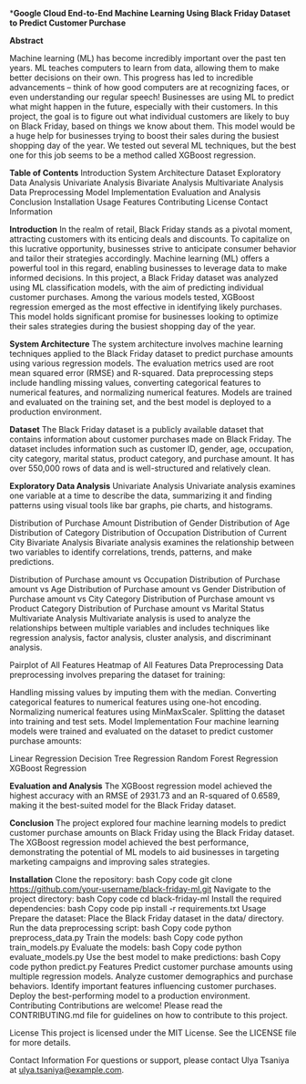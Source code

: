 ***Google Cloud End-to-End Machine Learning Using Black Friday Dataset to Predict Customer Purchase**

**Abstract**

Machine learning (ML) has become incredibly important over the past ten years. ML teaches computers to learn from data, allowing them to make better decisions on their own. This progress has led to incredible advancements – think of how good computers are at recognizing faces, or even understanding our regular speech! Businesses are using ML to predict what might happen in the future, especially with their customers. In this project, the goal is to figure out what individual customers are likely to buy on Black Friday, based on things we know about them. This model would be a huge help for businesses trying to boost their sales during the busiest shopping day of the year. We tested out several ML techniques, but the best one for this job seems to be a method called XGBoost regression.

**Table of Contents**
Introduction
System Architecture
Dataset
Exploratory Data Analysis
Univariate Analysis
Bivariate Analysis
Multivariate Analysis
Data Preprocessing
Model Implementation
Evaluation and Analysis
Conclusion
Installation
Usage
Features
Contributing
License
Contact Information

**Introduction**
In the realm of retail, Black Friday stands as a pivotal moment, attracting customers with its enticing deals and discounts. To capitalize on this lucrative opportunity, businesses strive to anticipate consumer behavior and tailor their strategies accordingly. Machine learning (ML) offers a powerful tool in this regard, enabling businesses to leverage data to make informed decisions. In this project, a Black Friday dataset was analyzed using ML classification models, with the aim of predicting individual customer purchases. Among the various models tested, XGBoost regression emerged as the most effective in identifying likely purchases. This model holds significant promise for businesses looking to optimize their sales strategies during the busiest shopping day of the year.

**System Architecture**
The system architecture involves machine learning techniques applied to the Black Friday dataset to predict purchase amounts using various regression models. The evaluation metrics used are root mean squared error (RMSE) and R-squared. Data preprocessing steps include handling missing values, converting categorical features to numerical features, and normalizing numerical features. Models are trained and evaluated on the training set, and the best model is deployed to a production environment.

**Dataset**
The Black Friday dataset is a publicly available dataset that contains information about customer purchases made on Black Friday. The dataset includes information such as customer ID, gender, age, occupation, city category, marital status, product category, and purchase amount. It has over 550,000 rows of data and is well-structured and relatively clean.

**Exploratory Data Analysis**
Univariate Analysis
Univariate analysis examines one variable at a time to describe the data, summarizing it and finding patterns using visual tools like bar graphs, pie charts, and histograms.

Distribution of Purchase Amount
Distribution of Gender
Distribution of Age
Distribution of Category
Distribution of Occupation
Distribution of Current City
Bivariate Analysis
Bivariate analysis examines the relationship between two variables to identify correlations, trends, patterns, and make predictions.

Distribution of Purchase amount vs Occupation
Distribution of Purchase amount vs Age
Distribution of Purchase amount vs Gender
Distribution of Purchase amount vs City Category
Distribution of Purchase amount vs Product Category
Distribution of Purchase amount vs Marital Status
Multivariate Analysis
Multivariate analysis is used to analyze the relationships between multiple variables and includes techniques like regression analysis, factor analysis, cluster analysis, and discriminant analysis.

Pairplot of All Features
Heatmap of All Features
Data Preprocessing
Data preprocessing involves preparing the dataset for training:

Handling missing values by imputing them with the median.
Converting categorical features to numerical features using one-hot encoding.
Normalizing numerical features using MinMaxScaler.
Splitting the dataset into training and test sets.
Model Implementation
Four machine learning models were trained and evaluated on the dataset to predict customer purchase amounts:

Linear Regression
Decision Tree Regression
Random Forest Regression
XGBoost Regression

**Evaluation and Analysis**
The XGBoost regression model achieved the highest accuracy with an RMSE of 2931.73 and an R-squared of 0.6589, making it the best-suited model for the Black Friday dataset.

**Conclusion**
The project explored four machine learning models to predict customer purchase amounts on Black Friday using the Black Friday dataset. The XGBoost regression model achieved the best performance, demonstrating the potential of ML models to aid businesses in targeting marketing campaigns and improving sales strategies.

**Installation**
Clone the repository:
bash
Copy code
git clone https://github.com/your-username/black-friday-ml.git
Navigate to the project directory:
bash
Copy code
cd black-friday-ml
Install the required dependencies:
bash
Copy code
pip install -r requirements.txt
Usage
Prepare the dataset:
Place the Black Friday dataset in the data/ directory.
Run the data preprocessing script:
bash
Copy code
python preprocess_data.py
Train the models:
bash
Copy code
python train_models.py
Evaluate the models:
bash
Copy code
python evaluate_models.py
Use the best model to make predictions:
bash
Copy code
python predict.py
Features
Predict customer purchase amounts using multiple regression models.
Analyze customer demographics and purchase behaviors.
Identify important features influencing customer purchases.
Deploy the best-performing model to a production environment.
Contributing
Contributions are welcome! Please read the CONTRIBUTING.md file for guidelines on how to contribute to this project.

License
This project is licensed under the MIT License. See the LICENSE file for more details.

Contact Information
For questions or support, please contact Ulya Tsaniya at ulya.tsaniya@example.com.

